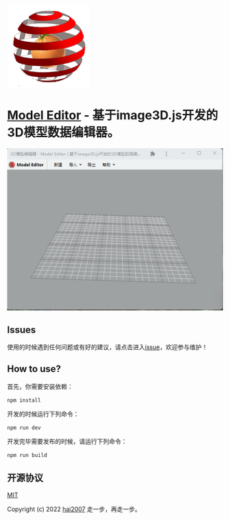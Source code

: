 <p>
    <img src='./image/logo-192.png'>
</p>

# [Model Editor](https://hai2007.github.io/model-editor/) - 基于image3D.js开发的3D模型数据编辑器。

<p>
    <img src='./view.png'>
</p>

## Issues
使用的时候遇到任何问题或有好的建议，请点击进入[issue](https://github.com/hai2007/model-editor/issues)，欢迎参与维护！

## How to use?

首先，你需要安装依赖：

```
npm install
```

开发的时候运行下列命令：

```
npm run dev
```

开发完毕需要发布的时候，请运行下列命令：

```
npm run build
```

开源协议
---------------------------------------
[MIT](https://github.com/hai2007/model-editor/blob/master/LICENSE)

Copyright (c) 2022 [hai2007](https://hai2007.gitee.io/sweethome/) 走一步，再走一步。
